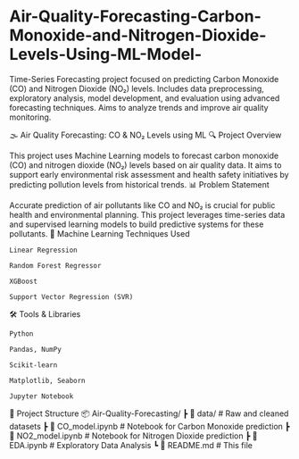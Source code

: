 # Air-Quality-Forecasting-Carbon-Monoxide-and-Nitrogen-Dioxide-Levels-Using-ML-Model-
Time-Series Forecasting project focused on predicting Carbon Monoxide (CO) and Nitrogen Dioxide (NO₂) levels. Includes data preprocessing, exploratory analysis, model development, and evaluation using advanced forecasting techniques. Aims to analyze trends and improve air quality monitoring.


🌫️ Air Quality Forecasting: CO & NO₂ Levels using ML
🔍 Project Overview

This project uses Machine Learning models to forecast carbon monoxide (CO) and nitrogen dioxide (NO₂) levels based on air quality data. It aims to support early environmental risk assessment and health safety initiatives by predicting pollution levels from historical trends.
📊 Problem Statement

Accurate prediction of air pollutants like CO and NO₂ is crucial for public health and environmental planning. This project leverages time-series data and supervised learning models to build predictive systems for these pollutants.
🧠 Machine Learning Techniques Used

    Linear Regression

    Random Forest Regressor

    XGBoost

    Support Vector Regression (SVR)

🛠️ Tools & Libraries

    Python

    Pandas, NumPy

    Scikit-learn

    Matplotlib, Seaborn

    Jupyter Notebook

📁 Project Structure
📦 Air-Quality-Forecasting/
 ┣ 📂 data/               # Raw and cleaned datasets
 ┣ 📜 CO_model.ipynb      # Notebook for Carbon Monoxide prediction
 ┣ 📜 NO2_model.ipynb     # Notebook for Nitrogen Dioxide prediction
 ┣ 📜 EDA.ipynb           # Exploratory Data Analysis
 ┗ 📜 README.md           # This file
